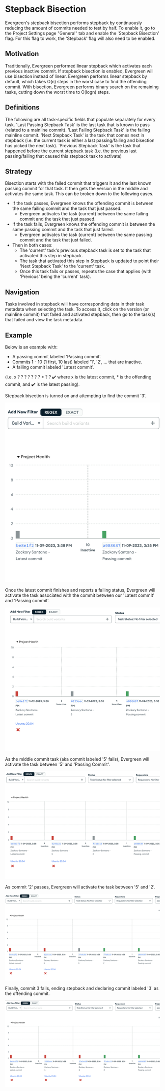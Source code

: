 # Stepback Bisection
Evergreen's stepback bisection performs stepback by continuously reducing the amount of commits needed to test by half. To enable it, go to the Project Settings page "General" tab and enable the 'Stepback Bisection' flag. For this flag to work, the 'Stepback' flag will also need to be enabled.

## Motivation
Traditionally, Evergreen performed linear stepback which activates each previous inactive commit. If stepback bisection is enabled, Evergreen will use bisection instead of linear.
Evergreen performs linear stepback by default, which takes O(n) steps in the worst case to find the offending commit. With bisection, Evergreen performs binary search on the remaining tasks, cutting down the worst time to O(logn) steps.

## Definitions
The following are all task-specific fields that populate separately for every task.
'Last Passing Stepback Task' is the last task that is known to pass (related to a mainline commit).
'Last Failing Stepback Task' is the failing mainline commit.
'Next Stepback Task' is the task that comes next in stepback (i.e. the current task is either a last passing/failing and bisection has picked the next task).
'Previous Stepback Task' is the task that happened before the current stepback task (i.e. the previous last passing/failing that caused this stepback task to activate)

## Strategy
Bisection starts with the failed commit that triggers it and the last known passing commit for that task. It then gets the version in the middle and activates the same task. This can be broken down to the following cases.

- If the task passes, Evergreen knows the offending commit is between the same failing commit and the task that just passed.
    - Evergreen activates the task (current) between the same failing commit and the task that just passed.
- If the task fails, Evergreen knows the offending commit is between the same passing commit and the task that just failed.
    - Evergreen activates the task (current) between the same passing commit and the task that just failed.
- Then in both cases:
    - The 'current' task's previous stepback task is set to the task that activated this step in stepback.
    - The task that activated this step in Stepback is updated to point their 'Next Stepback Task' to the 'current' task.
    - Once this task fails or passes, repeats the case that applies (with 'Previous' being the 'current' task).

## Navigation
Tasks involved in stepback will have corresponding data in their task metadata when selecting the task. To access it, click on the version (or mainline commit) that failed and activated stepback, then go to the task(s) that failed and view the task metadata.

## Example
Below is an example with:
- A passing commit labeled 'Passing commit'.
- Commits 1 - 10 (1 first, 10 last) labeled '1', '2', ... that are inactive.
- A failing commit labeled 'Latest commit'.

(i.e. x ? ? ? ? ? ? ? * ? ? ✔️ where x is the latest commit, * is the offending commit, and ✔️ is the latest passing).

Stepback bisection is turned on and attempting to find the commit '3'.

![stepback-bisection-1.png](../images/stepback-bisection-1.png)

Once the latest commit finishes and reports a failing status, Evergreen will activate the task associated with the commit between our 'Latest commit' and 'Passing commit'.

![stepback-bisection-2.png](../images/stepback-bisection-2.png)

As the middle commit task (aka commit labeled '5' fails), Evergreen will activate the task between '5' and 'Passing Commit'.

![stepback-bisection-3.png](../images/stepback-bisection-3.png)

As commit '2' passes, Evergreen will activate the task between '5' and '2'.

![stepback-bisection-4.png](../images/stepback-bisection-4.png)

Finally, commit 3 fails, ending stepback and declaring commit labeled '3' as the offending commit.

![stepback-bisection-5.png](../images/stepback-bisection-5.png)